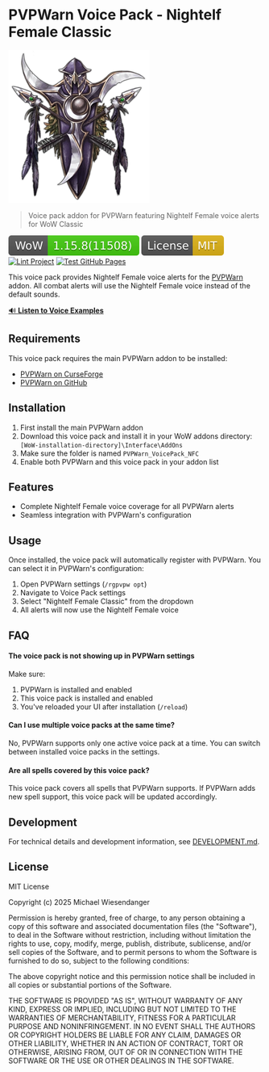 # PVPWarn Voice Pack - Nightelf Female Classic

![](./docs/nightelf_race.webp)

> Voice pack addon for PVPWarn featuring Nightelf Female voice alerts for WoW Classic

![](./docs/wow_badge.svg)
![](./docs/license_mit.svg)
[![Lint Project](https://github.com/RagedUnicorn/wow-classic-pvpwarn-vpnfc/actions/workflows/lint.yaml/badge.svg)](https://github.com/RagedUnicorn/wow-classic-pvpwarn-vpnfc/actions/workflows/lint.yaml)
[![Test GitHub Pages](https://github.com/RagedUnicorn/wow-classic-pvpwarn-vpnfc/actions/workflows/test_github_pages.yml/badge.svg)](https://github.com/RagedUnicorn/wow-classic-pvpwarn-vpnfc/actions/workflows/test_github_pages.yml)

This voice pack provides Nightelf Female voice alerts for the [PVPWarn](https://github.com/RagedUnicorn/wow-classic-pvpwarn) addon. All combat alerts will use the Nightelf Female voice instead of the default sounds.

[🔊 **Listen to Voice Examples**](https://ragedunicorn.github.io/wow-classic-pvpwarn-vpnfc/)

## Requirements

This voice pack requires the main PVPWarn addon to be installed:
- [PVPWarn on CurseForge](https://www.curseforge.com/wow/addons/pvpwarn)
- [PVPWarn on GitHub](https://github.com/RagedUnicorn/wow-classic-pvpwarn)

## Installation

1. First install the main PVPWarn addon
2. Download this voice pack and install it in your WoW addons directory:
   `[WoW-installation-directory]\Interface\AddOns`
3. Make sure the folder is named `PVPWarn_VoicePack_NFC`
4. Enable both PVPWarn and this voice pack in your addon list

## Features

- Complete Nightelf Female voice coverage for all PVPWarn alerts
- Seamless integration with PVPWarn's configuration

## Usage

Once installed, the voice pack will automatically register with PVPWarn. You can select it in PVPWarn's configuration:

1. Open PVPWarn settings (`/rgpvpw opt`)
2. Navigate to Voice Pack settings
3. Select "Nightelf Female Classic" from the dropdown
4. All alerts will now use the Nightelf Female voice

## FAQ

#### The voice pack is not showing up in PVPWarn settings

Make sure:
1. PVPWarn is installed and enabled
2. This voice pack is installed and enabled
3. You've reloaded your UI after installation (`/reload`)

#### Can I use multiple voice packs at the same time?

No, PVPWarn supports only one active voice pack at a time. You can switch between installed voice packs in the settings.

#### Are all spells covered by this voice pack?

This voice pack covers all spells that PVPWarn supports. If PVPWarn adds new spell support, this voice pack will be updated accordingly.

## Development

For technical details and development information, see [DEVELOPMENT.md](DEVELOPMENT.md).

## License

MIT License

Copyright (c) 2025 Michael Wiesendanger

Permission is hereby granted, free of charge, to any person obtaining
a copy of this software and associated documentation files (the
"Software"), to deal in the Software without restriction, including
without limitation the rights to use, copy, modify, merge, publish,
distribute, sublicense, and/or sell copies of the Software, and to
permit persons to whom the Software is furnished to do so, subject to
the following conditions:

The above copyright notice and this permission notice shall be
included in all copies or substantial portions of the Software.

THE SOFTWARE IS PROVIDED "AS IS", WITHOUT WARRANTY OF ANY KIND,
EXPRESS OR IMPLIED, INCLUDING BUT NOT LIMITED TO THE WARRANTIES OF
MERCHANTABILITY, FITNESS FOR A PARTICULAR PURPOSE AND
NONINFRINGEMENT. IN NO EVENT SHALL THE AUTHORS OR COPYRIGHT HOLDERS BE
LIABLE FOR ANY CLAIM, DAMAGES OR OTHER LIABILITY, WHETHER IN AN ACTION
OF CONTRACT, TORT OR OTHERWISE, ARISING FROM, OUT OF OR IN CONNECTION
WITH THE SOFTWARE OR THE USE OR OTHER DEALINGS IN THE SOFTWARE.
